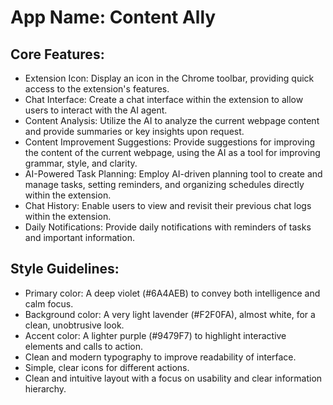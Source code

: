 # **App Name**: Content Ally

## Core Features:

- Extension Icon: Display an icon in the Chrome toolbar, providing quick access to the extension's features.
- Chat Interface: Create a chat interface within the extension to allow users to interact with the AI agent.
- Content Analysis: Utilize the AI to analyze the current webpage content and provide summaries or key insights upon request.
- Content Improvement Suggestions: Provide suggestions for improving the content of the current webpage, using the AI as a tool for improving grammar, style, and clarity.
- AI-Powered Task Planning: Employ AI-driven planning tool to create and manage tasks, setting reminders, and organizing schedules directly within the extension.
- Chat History: Enable users to view and revisit their previous chat logs within the extension.
- Daily Notifications: Provide daily notifications with reminders of tasks and important information.

## Style Guidelines:

- Primary color: A deep violet (#6A4AEB) to convey both intelligence and calm focus.
- Background color: A very light lavender (#F2F0FA), almost white, for a clean, unobtrusive look.
- Accent color: A lighter purple (#9479F7) to highlight interactive elements and calls to action.
- Clean and modern typography to improve readability of interface.
- Simple, clear icons for different actions.
- Clean and intuitive layout with a focus on usability and clear information hierarchy.